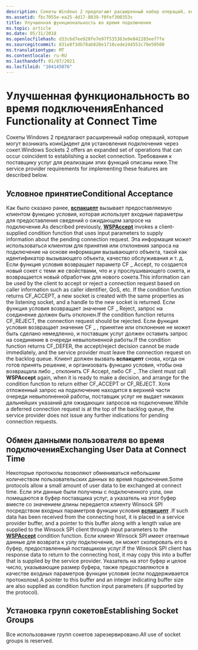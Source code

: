 ```yaml
---
description: Сокеты Windows 2 предлагают расширенный набор операций, которые могут возникать коинЦидент для установления подключения через сокет. Требования к поставщику услуг для реализации этих функций описаны ниже.
ms.assetid: fbc7055e-ea25-4d17-8039-f0fef300353c
title: Улучшенная функциональность во время подключения
ms.topic: article
ms.date: 05/31/2018
ms.openlocfilehash: d33c6d7ee928fe7e97f535363e9e842285eef7fe
ms.sourcegitcommit: 831e8f3db78ab820e1710cede244553c70e50500
ms.translationtype: MT
ms.contentlocale: ru-RU
ms.lasthandoff: 01/07/2021
ms.locfileid: "104145076"
---
```

# <a name="enhanced-functionality-at-connect-time"></a><span data-ttu-id="5041e-104">Улучшенная функциональность во время подключения</span><span class="sxs-lookup"><span data-stu-id="5041e-104">Enhanced Functionality at Connect Time</span></span>

<span data-ttu-id="5041e-105">Сокеты Windows 2 предлагают расширенный набор операций, которые могут возникать коинЦидент для установления подключения через сокет.</span><span class="sxs-lookup"><span data-stu-id="5041e-105">Windows Sockets 2 offers an expanded set of operations that can occur coincident to establishing a socket connection.</span></span> <span data-ttu-id="5041e-106">Требования к поставщику услуг для реализации этих функций описаны ниже.</span><span class="sxs-lookup"><span data-stu-id="5041e-106">The service provider requirements for implementing these features are described below.</span></span>

## <a name="conditional-acceptance"></a><span data-ttu-id="5041e-107">Условное принятие</span><span class="sxs-lookup"><span data-stu-id="5041e-107">Conditional Acceptance</span></span>

<span data-ttu-id="5041e-108">Как было сказано ранее, [**вспакцепт**](/windows/desktop/api/Ws2spi/nc-ws2spi-lpwspaccept) вызывает предоставляемую клиентом функцию условия, которая использует входные параметры для предоставления сведений о ожидающем запросе на подключение.</span><span class="sxs-lookup"><span data-stu-id="5041e-108">As described previously, [**WSPAccept**](/windows/desktop/api/Ws2spi/nc-ws2spi-lpwspaccept) invokes a client-supplied condition function that uses input parameters to supply information about the pending connection request.</span></span> <span data-ttu-id="5041e-109">Эта информация может использоваться клиентом для принятия или отклонения запроса на подключение на основе информации вызывающего объекта, такой как идентификатор вызывающего объекта, качество обслуживания и т. д. Если функция условия возвращает параметр CF \_ Accept, то создается новый сокет с теми же свойствами, что и у прослушивающего сокета, и возвращается новый обработчик для нового сокета.</span><span class="sxs-lookup"><span data-stu-id="5041e-109">This information can be used by the client to accept or reject a connection request based on caller information such as caller identifier, QoS, etc. If the condition function returns CF\_ACCEPT, a new socket is created with the same properties as the listening socket, and a handle to the new socket is returned.</span></span> <span data-ttu-id="5041e-110">Если функция условия возвращает значение CF \_ Reject, запрос на соединение должен быть отклонен.</span><span class="sxs-lookup"><span data-stu-id="5041e-110">If the condition function returns CF\_REJECT, the connection request should be rejected.</span></span> <span data-ttu-id="5041e-111">Если функция условия возвращает значение CF \_ , принятие или отклонение не может быть сделано немедленно, и поставщик услуг должен оставить запрос на соединение в очереди невыполненной работы.</span><span class="sxs-lookup"><span data-stu-id="5041e-111">If the condition function returns CF\_DEFER, the accept/reject decision cannot be made immediately, and the service provider must leave the connection request on the backlog queue.</span></span> <span data-ttu-id="5041e-112">Клиент должен вызвать **вспакцепт** снова, когда он готов принять решение, и организовать функцию условия, чтобы она возвращала либо \_ отклонить CF Accept, либо CF \_ .</span><span class="sxs-lookup"><span data-stu-id="5041e-112">The client must call **WSPAccept** again, when it is ready to make a decision, and arrange for the condition function to return either CF\_ACCEPT or CF\_REJECT.</span></span> <span data-ttu-id="5041e-113">Хотя отложенный запрос на подключение находится в верхней части очереди невыполненной работы, поставщик услуг не выдает никаких дальнейших указаний для ожидающих запросов на подключение.</span><span class="sxs-lookup"><span data-stu-id="5041e-113">While a deferred connection request is at the top of the backlog queue, the service provider does not issue any further indications for pending connection requests.</span></span>

## <a name="exchanging-user-data-at-connect-time"></a><span data-ttu-id="5041e-114">Обмен данными пользователя во время подключения</span><span class="sxs-lookup"><span data-stu-id="5041e-114">Exchanging User Data at Connect Time</span></span>

<span data-ttu-id="5041e-115">Некоторые протоколы позволяют обмениваться небольшим количеством пользовательских данных во время подключения.</span><span class="sxs-lookup"><span data-stu-id="5041e-115">Some protocols allow a small amount of user data to be exchanged at connect time.</span></span> <span data-ttu-id="5041e-116">Если эти данные были получены с подключенного узла, они помещаются в буфер поставщика услуг, а указатель на этот буфер вместе со значением длины передается клиенту Winsock SPI посредством входных параметров функции условия [**вспакцепт**](/windows/desktop/api/Ws2spi/nc-ws2spi-lpwspaccept) .</span><span class="sxs-lookup"><span data-stu-id="5041e-116">If such data has been received from the connecting host, it is placed in a service provider buffer, and a pointer to this buffer along with a length value are supplied to the Winsock SPI client through input parameters to the [**WSPAccept**](/windows/desktop/api/Ws2spi/nc-ws2spi-lpwspaccept) condition function.</span></span> <span data-ttu-id="5041e-117">Если клиент Winsock SPI имеет ответные данные для возврата к узлу подключения, он может скопировать его в буфер, предоставленный поставщиком услуг.</span><span class="sxs-lookup"><span data-stu-id="5041e-117">If the Winsock SPI client has response data to return to the connecting host, it may copy this into a buffer that is supplied by the service provider.</span></span> <span data-ttu-id="5041e-118">Указатель на этот буфер и целое число, указывающие размер буфера, также предоставляются в качестве входных параметров функции условия (если поддерживается протоколом).</span><span class="sxs-lookup"><span data-stu-id="5041e-118">A pointer to this buffer and an integer indicating buffer size are also supplied as condition function input parameters (if supported by the protocol).</span></span>

## <a name="establishing-socket-groups"></a><span data-ttu-id="5041e-119">Установка групп сокетов</span><span class="sxs-lookup"><span data-stu-id="5041e-119">Establishing Socket Groups</span></span>

<span data-ttu-id="5041e-120">Все использование групп сокетов зарезервировано.</span><span class="sxs-lookup"><span data-stu-id="5041e-120">All use of socket groups is reserved.</span></span>

 

 



